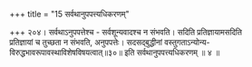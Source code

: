 +++
title = "15 सर्वथानुपपत्त्यधिकरणम्"

+++
२०४। सर्वथाऽनुपपत्तेश्च - सर्वशून्यवादश्च न संभवति। सदिति प्रतिज्ञायामसदिति  
प्रतिज्ञायां च तुच्छता न संभवति, अनुपपत्तेः। सदसद्बुद्धीनां वस्तुगताऽन्योन्य-  
विरुद्धभावरूपावस्थाविशेषविषयत्वात्॥३०॥ इति सर्वथानुपपत्त्यधिकरणम् ॥ ४ ॥